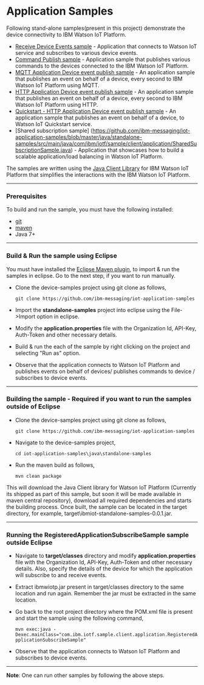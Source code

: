 Application Samples
============================================

Following stand-alone samples(present in this project) demonstrate the device connectivity to IBM Watson IoT Platform.

* [Receive Device Events sample](https://github.com/ibm-messaging/iot-application-samples/blob/master/java/standalone-samples/src/main/java/com/ibm/iotf/sample/client/application/RegisteredApplicationSubscribeSample.java) - Application that connects to Watson IoT service and subscribes to various device events.
* [Command Publish sample](https://github.com/ibm-messaging/iot-application-samples/blob/master/java/standalone-samples/src/main/java/com/ibm/iotf/sample/client/application/RegisteredApplicationCommandPublish.java) - Application sample that publishes various commands to the devices connected to the IBM Watson IoT Platform.
* [MQTT Application Device event publish sample](https://github.com/ibm-messaging/iot-application-samples/blob/master/java/standalone-samples/src/main/java/com/ibm/iotf/sample/client/application/MQTTApplicationDeviceEventPublish.java) - An application sample that publishes an event on behalf of a device, every second to IBM Watson IoT Platform using MQTT.
* [HTTP Application Device event publish sample](https://github.com/ibm-messaging/iot-application-samples/blob/master/java/standalone-samples/src/main/java/com/ibm/iotf/sample/client/application/HttpApplicationDeviceEventPublish.java) - An application sample that publishes an event on behalf of a device, every second to IBM Watson IoT Platform using HTTP.
* [Quickstart - HTTP Application Device event publish sample](https://github.com/ibm-messaging/iot-application-samples/blob/master/java/standalone-samples/src/main/java/com/ibm/iotf/sample/client/application/QuickstartMQTTApplicationDeviceEventPublish.java) - An application sample that publishes an event on behalf of a device, to Watson IoT Quickstart service.
* [Shared subscription sample] (https://github.com/ibm-messaging/iot-application-samples/blob/master/java/standalone-samples/src/main/java/com/ibm/iotf/sample/client/application/SharedSubscriptionSample.java) - Application that showcases how to build a scalable application/load balancing in Watson IoT Platform.

The samples are written using the [Java Client Library](https://github.com/ibm-messaging/iot-java) for IBM Watson IoT Platform that simplifies the interactions with the IBM Watson IoT Platform.

----

### Prerequisites
To build and run the sample, you must have the following installed:

* [git](https://git-scm.com/)
* [maven](https://maven.apache.org/download.cgi)
* Java 7+

----

### Build & Run the sample using Eclipse

You must have installed the [Eclipse Maven plugin](http://www.eclipse.org/m2e/), to import & run the samples in eclipse. Go to the next step, if you want to run manually.

* Clone the device-samples project using git clone as follows,

    `git clone https://github.com/ibm-messaging/iot-application-samples`
    
* Import the **standalone-samples** project into eclipse using the File->Import option in eclipse.

* Modify the **application.properties** file with the Organization Id, API-Key, Auth-Token and other necessary details.

* Build & run the each of the sample by right clicking on the project and selecting "Run as" option.

* Observe that the application connects to Watson IoT Platform and publishes events on behalf of devices/ publishes commands to device / subscribes to device events.

----

### Building the sample - Required if you want to run the samples outside of Eclipse

* Clone the device-samples project using git clone as follows,
   
    `git clone https://github.com/ibm-messaging/iot-application-samples`
    
* Navigate to the device-samples project, 

    `cd iot-application-samples\java\standalone-samples`
    
* Run the maven build as follows,

    `mvn clean package`
    
This will download the Java Client library for Watson IoT Platform (Currently its shipped as part of this sample, but soon it will be made available in maven central repository), download all required dependencies and starts the building process. Once built, the sample can be located in the target directory, for example, target\ibmiot-standalone-samples-0.0.1.jar.

----


### Running the RegisteredApplicationSubscribeSample sample outside Eclipse

* Navigate to **target/classes** directory and modify **application.properties** file with the Organization Id, API-Key, Auth-Token and other necessary details. Also, specify the details of the device for which the application will subscribe to and receive events.

* Extract ibmwiotp.jar present in target/classes directory to the same location and run again. Remember the jar must be extracted in the same location.

* Go back to the root project directory where the POM.xml file is present and start the sample using the following command,

    `mvn exec:java -Dexec.mainClass="com.ibm.iotf.sample.client.application.RegisteredApplicationSubscribeSample"`

* Observe that the application connects to Watson IoT Platform and subscribes to device events.

----

**Note**: One can run other samples by following the above steps.
